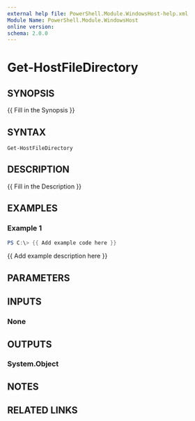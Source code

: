 ```yaml
---
external help file: PowerShell.Module.WindowsHost-help.xml
Module Name: PowerShell.Module.WindowsHost
online version:
schema: 2.0.0
---
```


# Get-HostFileDirectory

## SYNOPSIS
{{ Fill in the Synopsis }}

## SYNTAX

```
Get-HostFileDirectory
```

## DESCRIPTION
{{ Fill in the Description }}

## EXAMPLES

### Example 1
```powershell
PS C:\> {{ Add example code here }}
```

{{ Add example description here }}

## PARAMETERS

## INPUTS

### None

## OUTPUTS

### System.Object
## NOTES

## RELATED LINKS
